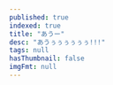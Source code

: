 ```yaml
---
published: true
indexed: true
title: "あうー"
desc: "あうぅぅぅぅぅぅ!!!"
tags: null
hasThumbnail: false
imgFmt: null
---
```

